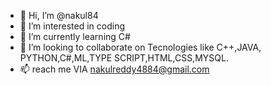 - 👋 Hi, I’m @nakul84
- 👀 I’m interested in coding
- 🌱 I’m currently learning C#
- 💞️ I’m looking to collaborate on Tecnologies like C++,JAVA, PYTHON,C#,ML,TYPE SCRIPT,HTML,CSS,MYSQL.
- 📫 reach me VIA nakulreddy4884@gmail.com

<!---
nakul84/nakul84 is a ✨ special ✨ repository because its `README.md` (this file) appears on your GitHub profile.
You can click the Preview link to take a look at your changes.
--->
